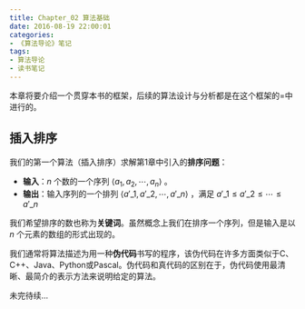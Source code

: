 ```yaml
---
title: Chapter_02 算法基础
date: 2016-08-19 22:00:01
categories:
- 《算法导论》笔记
tags:
- 算法导论
- 读书笔记
---
```


本章将要介绍一个贯穿本书的框架，后续的算法设计与分析都是在这个框架的=中进行的。
<!--more-->

## 插入排序
我们的第一个算法（插入排序）求解第1章中引入的**排序问题**：

+ **输入**：$n$ 个数的一个序列 $\langle a_1, a_2, \dotsm, a_n \rangle$ 。
+ **输出**：输入序列的一个排列 $\langle a'\_{1}, a'\_{2}, \dotsm, a'\_{n} \rangle$ ，满足 $a'\_{1} \leq a'\_{2} \leq \dotsm \leq a'\_{n}$

我们希望排序的数也称为**关键词**。虽然概念上我们在排序一个序列，但是输入是以 $n$ 个元素的数组的形式出现的。
 
我们通常将算法描述为用一种**伪代码**书写的程序，该伪代码在许多方面类似于C、C++、Java、Python或Pascal。伪代码和真代码的区别在于，伪代码使用最清晰、最简介的表示方法来说明给定的算法。

未完待续...